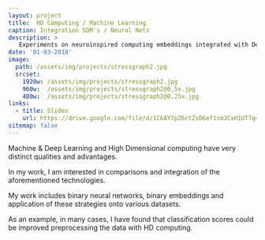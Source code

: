 ```yaml
---
layout: project
title:  HD Computing / Machine Learning
caption: Integration SDM's / Neural Nets
description: >
   Experiments on neuroinspired computing embeddings integrated with Deep and Machine Learning
date: '01-03-2018'
image: 
  path: /assets/img/projects/stressgraph2.jpg
  srcset: 
    1920w: /assets/img/projects/stressgraph2.jpg
    960w:  /assets/img/projects/stressgraph2@0,5x.jpg
    480w:  /assets/img/projects/stressgraph2@0,25x.jpg
links:
  - title: Slides
    url: https://drive.google.com/file/d/1C6AY7pZ6ctZsD6ef1cmJCxH1UT7q4R7m/view?usp=sharing
sitemap: false
---
```


Machine & Deep Learning and High Dimensional computing have very distinct qualities and advantages. 

In my work, I am interested in comparisons and integration of the
 aforementioned technologies.

My work includes binary neural networks, binary embeddings and application of these 
strategies onto various datasets.

As an example,  in many cases, I have found that classification scores could be improved
preprocessing the data with HD computing. 

